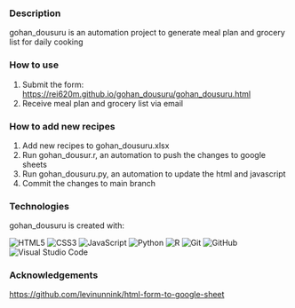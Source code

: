 ### Description
gohan_dousuru is an automation project to generate meal plan and grocery list for daily cooking

### How to use
1. Submit the form: https://rei620m.github.io/gohan_dousuru/gohan_dousuru.html
2. Receive meal plan and grocery list via email

### How to add new recipes
1. Add new recipes to gohan_dousuru.xlsx
2. Run gohan_dousur.r, an automation to push the changes to google sheets
3. Run gohan_dousuru.py, an automation to update the html and javascript 
4. Commit the changes to main branch

### Technologies
gohan_dousuru is created with:

![HTML5](https://img.shields.io/badge/html5-%23E34F26.svg?style=for-the-badge&logo=html5&logoColor=white)
![CSS3](https://img.shields.io/badge/css3-%231572B6.svg?style=for-the-badge&logo=css3&logoColor=white)
![JavaScript](https://img.shields.io/badge/javascript-%23323330.svg?style=for-the-badge&logo=javascript&logoColor=%23F7DF1E)
![Python](https://img.shields.io/badge/python-3670A0?style=for-the-badge&logo=python&logoColor=ffdd54)
![R](https://img.shields.io/badge/r-%23276DC3.svg?style=for-the-badge&logo=r&logoColor=white)
![Git](https://img.shields.io/badge/git-%23F05033.svg?style=for-the-badge&logo=git&logoColor=white)
![GitHub](https://img.shields.io/badge/github-%23121011.svg?style=for-the-badge&logo=github&logoColor=white)
![Visual Studio Code](https://img.shields.io/badge/Visual%20Studio%20Code-0078d7.svg?style=for-the-badge&logo=visual-studio-code&logoColor=white)

### Acknowledgements
https://github.com/levinunnink/html-form-to-google-sheet
